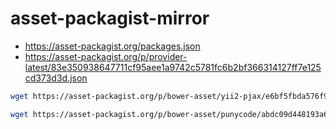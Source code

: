 # asset-packagist-mirror

- https://asset-packagist.org/packages.json
- https://asset-packagist.org/p/provider-latest/83e350938647711cf95aee1a9742c5781fc6b2bf366314127ff7e125cd373d3d.json

```bash
wget https://asset-packagist.org/p/bower-asset/yii2-pjax/e6bf5fbda576f94fa24631c5035505ef4d2c83f3564d8995d30af236e257e130.json -O ./p/bower-asset/yii2-pjax/e6bf5fbda576f94fa24631c5035505ef4d2c83f3564d8995d30af236e257e130.json

wget https://asset-packagist.org/p/bower-asset/punycode/abdc09d448193a64bc499100008d779a11e1f96d3bb552c0d933d294e030ba12.json -O ./p/bower-asset/punycode/abdc09d448193a64bc499100008d779a11e1f96d3bb552c0d933d294e030ba12.json
```
